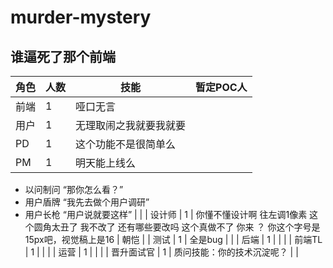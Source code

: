 # murder-mystery

## 谁逼死了那个前端

| 角色 | 人数 | 技能 | 暂定POC人 |
| --- | --- | --- | --- |
| 前端 | 1 | 哑口无言 |  |
| 用户 | 1 | 无理取闹之我就要我就要 |  |
| PD | 1 | 这个功能不是很简单么 |  |
| PM | 1 | 明天能上线么
- 以问制问 “那你怎么看？”
- 用户盾牌 “我先去做个用户调研”
- 用户长枪 “用户说就要这样” |  |
| 设计师 | 1 | 你懂不懂设计啊
往左调1像素
这个圆角太丑了
我不改了
还有哪些要改吗
这个真做不了 你来 ？
你这个字号是15px吧，视觉稿上是16 | 朝恺 |
| 测试 | 1 | 全是bug |  |
| 后端 | 1 |  |  |
| 前端TL | 1 |  |  |
| 运营 | 1 |  |  |
| 晋升面试官 | 1 | 质问技能：你的技术沉淀呢？ |  |
